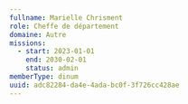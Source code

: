 ```yaml
---
fullname: Marielle Chrisment
role: Cheffe de département
domaine: Autre
missions:
  - start: 2023-01-01
    end: 2030-02-01
    status: admin
memberType: dinum
uuid: adc82284-da4e-4ada-bc0f-3f726cc428ae
---
```

